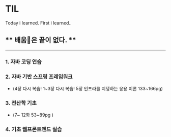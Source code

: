 # TIL
Today i learned.
First i learned..

## ** 배움:book:은 끝이 없다. **
--------------------------------

### 1. 자바 코딩 연습

### 2. 자바 기반 스프링 프레임워크
- (4장 다시 복습! 1~3장 다시 복습! 5장 인프라를 지탱하는 응용 이론 133~166pg)

### 3. 전산학 기초
- (7~ 12화 53~89pg )

### 4. 기초 웹프론트엔드 실습
